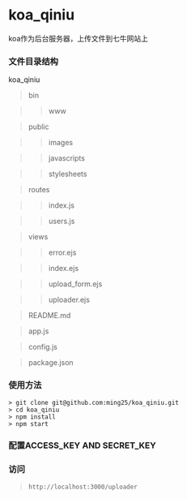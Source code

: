 # koa_qiniu
koa作为后台服务器，上传文件到七牛网站上



### 文件目录结构
koa_qiniu
> bin

>> www

> public

>> images

>> javascripts

>> stylesheets

> routes

>> index.js

>> users.js

> views

>> error.ejs

>> index.ejs

>> upload_form.ejs

>> uploader.ejs

> README.md

> app.js

> config.js

> package.json



### 使用方法
```
> git clone git@github.com:ming25/koa_qiniu.git
> cd koa_qiniu
> npm install
> npm start
```

### 配置ACCESS_KEY AND SECRET_KEY




### 访问
> `http://localhost:3000/uploader`